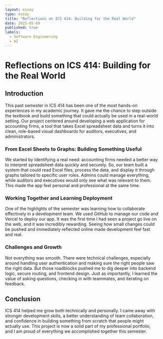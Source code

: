 ```yaml
---
layout: essay
type: essay
title: "Reflections on ICS 414: Building for the Real World"
date: 2025-05-09
published: true
labels:
  - Software Engineering
  - AI
---
```


# Reflections on ICS 414: Building for the Real World

## Introduction

This past semester in ICS 414 has been one of the most hands-on experiences in my academic journey. It gave me the chance to step outside the textbook and build something that could actually be used in a real-world setting. Our project centered around developing a web application for accounting firms, a tool that takes Excel spreadsheet data and turns it into clean, role-based visual dashboards for auditors, executives, and administrators.

### From Excel Sheets to Graphs: Building Something Useful

We started by identifying a real need: accounting firms needed a better way to interpret spreadsheet data quickly and securely. So, our team built a system that could read Excel files, process the data, and display it through graphs tailored to specific user roles. Admins could manage everything, while auditors and executives would only see what was relevant to them. This made the app feel personal and professional at the same time.

### Working Together and Learning Deployment

One of the highlights of the semester was learning how to collaborate effectively in a development team. We used GitHub to manage our code and Vercel to deploy our app. It was the first time I had seen a project go live on the web, and it was incredibly rewarding. Seeing how small changes could be pushed and immediately reflected online made development feel fast and real.

### Challenges and Growth

Not everything was smooth. There were technical challenges, especially around handling user authentication and making sure the right people saw the right data. But those roadblocks pushed me to dig deeper into backend logic, secure routing, and frontend design. Just as importantly, I learned the value of asking questions, checking in with teammates, and iterating on feedback.

## Conclusion

ICS 414 helped me grow both technically and personally. I came away with stronger development skills, a better understanding of team collaboration, and confidence in building something from scratch that people might actually use. This project is now a solid part of my professional portfolio, and I am proud of everything we accomplished together this semester.
